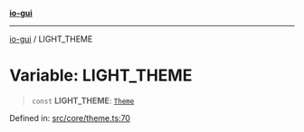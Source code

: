 [**io-gui**](../README.md)

***

[io-gui](../README.md) / LIGHT\_THEME

# Variable: LIGHT\_THEME

> `const` **LIGHT\_THEME**: [`Theme`](../type-aliases/Theme.md)

Defined in: [src/core/theme.ts:70](https://github.com/io-gui/io/blob/main/src/core/theme.ts#L70)
